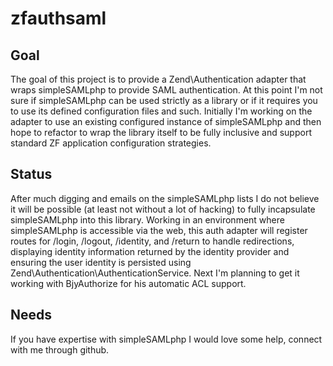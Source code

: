 zfauthsaml
==========

## Goal ##
The goal of this project is to provide a Zend\Authentication adapter that wraps simpleSAMLphp to provide SAML authentication.
At this point I'm not sure if simpleSAMLphp can be used strictly as a library or if it requires you to use its defined configuration files and such. Initially I'm working on the adapter to use an existing configured instance of simpleSAMLphp and then hope to refactor to wrap the library itself to be fully inclusive and support standard ZF application configuration strategies.

## Status ##
After much digging and emails on the simpleSAMLphp lists I do not believe it will be possible (at least not without a lot of hacking) to fully incapsulate simpleSAMLphp into this library.
Working in an environment where simpleSAMLphp is accessible via the web, this auth adapter will register routes for /login, /logout, /identity, and /return to handle redirections, displaying identity information returned by the identity provider and ensuring the user identity is persisted using Zend\Authentication\AuthenticationService.
Next I'm planning to get it working with BjyAuthorize for his automatic ACL support.

## Needs ##
If you have expertise with simpleSAMLphp I would love some help, connect with me through github.
